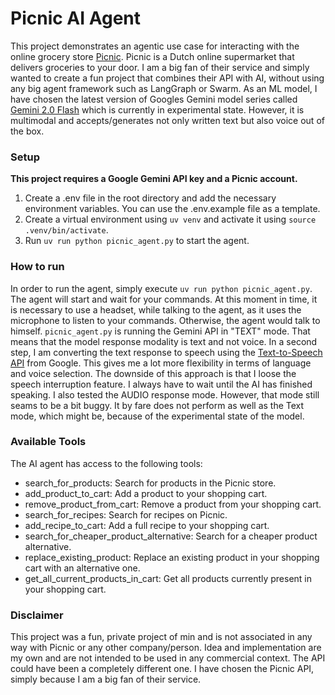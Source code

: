 # Picnic AI Agent

This project demonstrates an agentic use case for interacting with the online grocery store [Picnic](https://picnic.app/).
Picnic is a Dutch online supermarket that delivers groceries to your door. I am a big fan of their service and 
simply wanted to create a fun project that combines their API with AI, without using any big agent framework such as LangGraph or Swarm. 
As an ML model, I have chosen the latest version of Googles Gemini model series called [Gemini 2.0 Flash](https://ai.google.dev/gemini-api/docs/models/gemini#gemini-2.0-flash) which is currently
in experimental state. However, it is multimodal and accepts/generates not only written text but also voice out of the box. 

### Setup
**This project requires a Google Gemini API key and a Picnic account.**

1. Create a .env file in the root directory and add the necessary environment variables. You can use the .env.example file as a template.
2. Create a virtual environment using `uv venv` and activate it using `source .venv/bin/activate`.
3. Run `uv run python picnic_agent.py` to start the agent.

### How to run
In order to run the agent, simply execute `uv run python picnic_agent.py`. The agent will start and wait for your commands.
At this moment in time, it is necessary to use a headset, while talking to the agent, as it uses the microphone to 
listen to your commands. Otherwise, the agent would talk to himself. `picnic_agent.py` is running the Gemini API in "TEXT" mode. 
That means that the model response modality is text and not voice. In a second step, I am converting the text response to speech using the 
[Text-to-Speech API](https://cloud.google.com/text-to-speech?hl=en) from Google. This gives me a lot more flexibility in terms of 
language and voice selection. The downside of this approach is that I loose the speech interruption feature. 
I always have to wait until the AI has finished speaking. I also tested the AUDIO response mode. However, that mode still seams to 
be a bit buggy. It by fare does not perform as well as the Text mode, which might be, because of the experimental state of the model.

### Available Tools
The AI agent has access to the following tools:
- search_for_products: Search for products in the Picnic store.
- add_product_to_cart: Add a product to your shopping cart.
- remove_product_from_cart: Remove a product from your shopping cart.
- search_for_recipes: Search for recipes on Picnic.
- add_recipe_to_cart: Add a full recipe to your shopping cart.
- search_for_cheaper_product_alternative: Search for a cheaper product alternative.
- replace_existing_product: Replace an existing product in your shopping cart with an alternative one.
- get_all_current_products_in_cart: Get all products currently present in your shopping cart.

### Disclaimer
This project was a fun, private project of min and is not associated in any way with Picnic or any other company/person. 
Idea and implementation are my own and are not intended to be used in any commercial context. The API could have been a completely different one. 
I have chosen the Picnic API, simply because I am a big fan of their service.